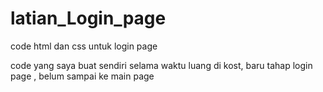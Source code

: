 # latian_Login_page
code html dan css untuk login page

code yang saya buat sendiri selama waktu luang di kost,  baru tahap login page , belum sampai ke main page 
